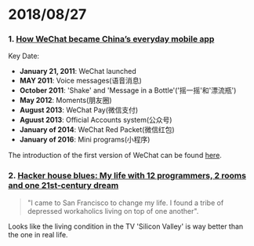 # 2018/08/27

### 1. [How WeChat became China’s everyday mobile app](https://www.scmp.com/tech/article/2159831/how-wechat-became-chinas-everyday-mobile-app)

Key Date:

- **January 21, 2011**: WeChat launched
- **MAY 2011**: Voice messages(语音消息)
- **October 2011**:  'Shake' and 'Message in a Bottle'('摇一摇'和'漂流瓶')
- **May 2012**:  Moments(朋友圈)
- **August 2013**: WeChat Pay(微信支付)
- **Aguust 2013**: Official Accounts system(公众号)
- **January of 2014**: WeChat Red Packet(微信红包)
- **January of 2016**: Mini programs(小程序)

The introduction of the first version of WeChat can be found [here](https://weixin.qq.com/cgi-bin/readtemplate?lang=zh_CN&t=weixin_faq_ios).


### 2. [Hacker house blues: My life with 12 programmers, 2 rooms and one 21st-century dream](https://www.salon.com/2016/09/17/hacker-house-blues-my-life-with-12-programmers-2-rooms-and-one-21st-century-dream/)

> "I came to San Francisco to change my life. I found a tribe of depressed workaholics living on top of one another".

Looks like the living condition in the TV 'Silicon Valley' is way better than the one in real life.